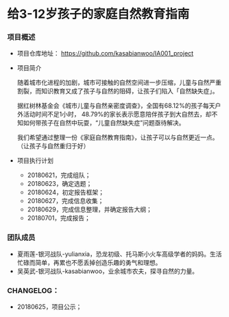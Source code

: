 # 给3-12岁孩子的家庭自然教育指南 



### 项目概述

* 项目仓库地址：
  https://github.com/kasabianwoo/IA001_project
  

* 项目简介

  随着城市化进程的加剧，城市可接触的自然空间进一步压缩，儿童与自然严重割裂，而知识教育又成了孩子与自然的阻碍，让孩子们陷入「自然缺失症」。

  据红树林基金会《城市儿童与自然亲密度调查》，全国有68.12%的孩子每天户外活动时间不足1小时， 48.79%的家长表示愿意陪伴孩子到大自然去，却不知如何带孩子在自然中玩耍，“儿童自然缺失症”问题亟待解决。

  我们希望通过整理一份《家庭自然教育指南》，让孩子可以与自然更近一点。（让孩子与自然重归于好）
  

* 项目执行计划

  * 20180621，完成组队；
  * 20180623，确定选题；
  * 20180624，初定报告框架；
  * 20180627，完成信息收集；
  * 20180629，完成信息整理，并确定报告大纲；
  * 20180701，完成报告；



### 团队成员

* 夏雨莲-银河战队-yulianxia，恐龙初级、托马斯小火车高级学者的妈妈。生活忙碌而简单，再累也不愿丢掉创造乐趣的勇气和理想。
* 吴英武-银河战队-kasabianwoo，业余城市农夫，探寻自然的力量。



### CHANGELOG：

* 20180625，项目公示；



